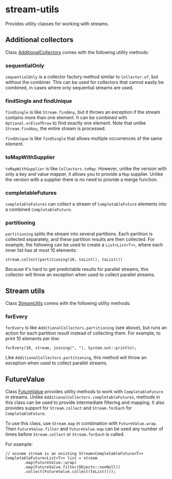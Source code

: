 # stream-utils

Provides utility classes for working with streams.

## Additional collectors

Class [AdditionalCollectors](https://robtimus.github.io/stream-utils/apidocs/com/github/robtimus/stream/AdditionalCollectors.html) comes with the following utility methods:

### sequentialOnly
`sequentialOnly` is a collector factory method similar to `Collector.of`, but without the combiner. This can be used for collectors that cannot easily be combined, in cases where only sequential streams are used.

### findSingle and findUnique
`findSingle` is like `Stream.findAny`, but it throws an exception if the stream contains more than one element. It can be combined with `Optional.orElseThrow` to find exactly one element. Note that unlike `Stream.findAny`, the entire stream is processed.

`findUnique` is like `findSingle` that allows multiple occurrences of the same element.

### toMapWithSupplier
`toMapWithSupplier` is like `Collectors.toMap`. However, unlike the version with only a key and value mapper, it allows you to provide a `Map` supplier. Unlike the version with a supplier there is no need to provide a merge function.

### completableFutures
`completableFutures` can collect a stream of `CompletableFuture` elements into a combined `CompletableFuture`.

### partitioning
`partitioning` splits the stream into several partitions. Each partition is collected separately, and these partition results are then collected. For example, the following can be used to create a `List<List<T>>`, where each inner list has at most 10 elements:

    stream.collect(partitioning(10, toList(), toList())

Because it's hard to get predictable results for parallel streams, this collector will throw an exception when used to collect parallel streams.

## Stream utils

Class [StreamUtils](https://robtimus.github.io/stream-utils/apidocs/com/github/robtimus/stream/StreamUtils.html) comes with the following utility methods:

### forEvery

`forEvery` is like `AdditionalCollectors.partitioning` (see above), but runs an action for each partition result instead of collecting them. For example, to print 10 elements per line:

    forEvery(10, stream, joining(", "), System.out::println);

Like `AdditionalCollectors.partitioning`, this method will throw an exception when used to collect parallel streams.

## FutureValue

Class [FutureValue](https://robtimus.github.io/stream-utils/apidocs/com/github/robtimus/stream/FutureValue.html) provides utility methods to work with `CompletableFuture` in streams. Unlike `AdditionalCollectors.completableFutures`, methods in this class can be used to provide intermediate filtering and mapping. It also provides support for `Stream.collect` and `Stream.forEach` for `CompletableFuture`.

To use this class, use `Stream.map` in combination with `FutureValue.wrap`. Then `FutureValue.filter` and `FutureValue.map` can be used any number of times before `Stream.collect` or `Stream.forEach` is called.

For example:

    // assume stream is an existing Stream<CompletableFuture<T>>
    CompletableFuture<List<T>> list = stream
            .map(FutureValue::wrap)
            .map(FutureValue.filter(Objects::nonNull))
            .collect(FutureValue.collect(toList()));
